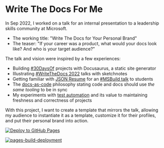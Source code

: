 # Write The Docs For Me

In Sep 2022, I worked on a talk for an internal presentation to a leadership skills community at Microsoft.
 * The working title: "Write The Docs for Your Personal Brand"
 * The teaser: "If your career was a product, what would your docs look like? And who is your target audience?"
 
The talk and vision were inspired by a few experiences:
 * Building [#30DaysOf](https://github.com/30daysof) projects with Docusaurus, a static site generator
 * Illustrating [#WriteTheDocs 2022](https://www.flickr.com/photos/writethedocs/albums/72177720299222782) talks with sketchnotes
 * Getting familiar with [JSON Resume](https://jsonresume.org/schema/) for an [#MSBuild talk](https://nice-field-01ef2cc0f.1.azurestaticapps.net/docs/demo-app/resume-react) to students
 * The [docs-as-code](https://www.writethedocs.org/guide/docs-as-code/) philosophy stating code and docs should use _the same tooling_ to be in sync
 * My experiments with [test automation](https://dev.to/nitya/series/15755) and its value to maintaining freshness and correctness of projects

With this project, I want to create a template that mirrors the talk, allowing my audience to instantiate it as a template, customize it for their profiles, and put their personal brand into action.

[![Deploy to GitHub Pages](https://github.com/fearlessly-dev/wtd4me/actions/workflows/deploy.yml/badge.svg)](https://github.com/fearlessly-dev/wtd4me/actions/workflows/deploy.yml)

[![pages-build-deployment](https://github.com/fearlessly-dev/wtd4me/actions/workflows/pages/pages-build-deployment/badge.svg)](https://github.com/fearlessly-dev/wtd4me/actions/workflows/pages/pages-build-deployment)
